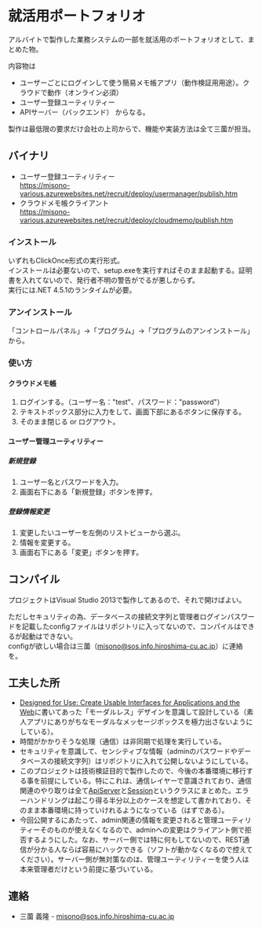 就活用ポートフォリオ
==================

アルバイトで製作した業務システムの一部を就活用のポートフォリオとして、まとめた物。

内容物は
* ユーザーごとにログインして使う簡易メモ帳アプリ（動作検証用用途）。クラウドで動作（オンライン必須）
* ユーザー登録ユーティリティー
* APIサーバー（バックエンド）
からなる。

製作は最低限の要求だけ会社の上司からで、機能や実装方法は全て三薗が担当。

バイナリ
------------------
* ユーザー登録ユーティリティー  
https://misono-various.azurewebsites.net/recruit/deploy/usermanager/publish.htm
* クラウドメモ帳クライアント  
https://misono-various.azurewebsites.net/recruit/deploy/cloudmemo/publish.htm

### インストール
いずれもClickOnce形式の実行形式。  
インストールは必要ないので、setup.exeを実行すればそのまま起動する。証明書を入れてないので、発行者不明の警告がでるが悪しからず。  
実行には.NET 4.5.1のランタイムが必要。

### アンインストール
「コントロールパネル」->「プログラム」->「プログラムのアンインストール」から。

### 使い方
#### クラウドメモ帳
1. ログインする。（ユーザー名："test"、パスワード："password"）
2. テキストボックス部分に入力をして、画面下部にあるボタンに保存する。
3. そのまま閉じる or ログアウト。

#### ユーザー管理ユーティリティー
##### 新規登録
1. ユーザー名とパスワードを入力。
2. 画面右下にある「新規登録」ボタンを押す。

##### 登録情報変更
1. 変更したいユーザーを左側のリストビューから選ぶ。
2. 情報を変更する。
3. 画面右下にある「変更」ボタンを押す。

コンパイル
-----------------
プロジェクトはVisual Studio 2013で製作してあるので、それで開けばよい。 

ただしセキュリティの為、データベースの接続文字列と管理者ログインパスワードを記載したconfigファイルはリポジトリに入ってないので、コンパイルはできるが起動はできない。  
configが欲しい場合は三薗（misono@sos.info.hiroshima-cu.ac.jp）に連絡を。

工夫した所
-----------------
* [Designed for Use: Create Usable Interfaces for Applications and the Web](http://www.amazon.co.jp/Designed-Use-Create-Interfaces-Applications/dp/1934356751)に書いてあった「モーダルレス」デザインを意識して設計している（素人アプリにありがちなモーダルなメッセージボックスを極力出さないようにしている）。
* 時間がかかりそうな処理（通信）は非同期で処理を実行している。
* セキュリティを意識して、センシティブな情報（adminのパスワードやデータベースの接続文字列）はリポジトリに入れて公開しないようにしている。
* このプロジェクトは技術検証目的で製作したので、今後の本番環境に移行する事を前提にしている。特にこれは、通信レイヤーで意識されており、通信関連のやり取りは全て[ApiServer](https://github.com/ymisono/recruit_portfolio/blob/master/ClientTest/Models/ApiServer.cs)と[Session](https://github.com/ymisono/recruit_portfolio/blob/master/ClientTest/Models/Session.cs)というクラスにまとめた。エラーハンドリングは起こり得る半分以上のケースを想定して書かれており、そのまま本番環境に持っていけれるようになっている（はずである）。
* 今回公開するにあたって、admin関連の情報を変更されると管理ユーティリティーそのものが使えなくなるので、adminへの変更はクライアント側で拒否するようにした。なお、サーバー側では特に何もしてないので、REST通信が分かる人ならば容易にハックできる（ソフトが動かなくなるので控えてください）。サーバー側が無対策なのは、管理ユーティリティーを使う人は本来管理者だけという前提に基づいている。

連絡
-----------------
* 三薗 義隆 - misono@sos.info.hiroshima-cu.ac.jp

